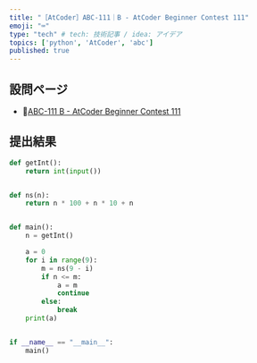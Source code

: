 ```yaml
---
title: "［AtCoder］ABC-111｜B - AtCoder Beginner Contest 111"
emoji: "⌨️"
type: "tech" # tech: 技術記事 / idea: アイデア
topics: ['python', 'AtCoder', 'abc']
published: true
---
```


## 設問ページ

- 🔗[ABC-111 B - AtCoder Beginner Contest 111](https://atcoder.jp/contests/abc111/tasks/abc111_b)

## 提出結果

```python
def getInt():
    return int(input())


def ns(n):
    return n * 100 + n * 10 + n


def main():
    n = getInt()

    a = 0
    for i in range(9):
        m = ns(9 - i)
        if n <= m:
            a = m
            continue
        else:
            break
    print(a)


if __name__ == "__main__":
    main()
```
